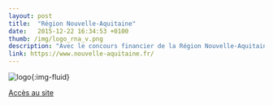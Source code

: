 ```yaml
---
layout: post
title:  "Région Nouvelle-Aquitaine"
date:   2015-12-22 16:34:53 +0100
thumb: /img/logo_rna_v.png
description: "Avec le concours financier de la Région Nouvelle-Aquitaine"
link: https://www.nouvelle-aquitaine.fr/
---
```


![logo]({{page.thumb}}){:img-fluid}

[Accès au site](http://www.ecoledubois.fr/)